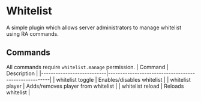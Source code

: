 # Whitelist
A simple plugin which allows server administrators to manage whitelist using RA commands.

## Commands
All commands require `whitelist.manage` permission.
| Command                   | Description                                          |
|---------------------------|------------------------------------------------------|
| whitelist toggle          | Enables/disables whitelist                           |
| whitelist player <UserID> | Adds/removes player from whitelist                   |
| whitelist reload          | Reloads whitelist                                    |
